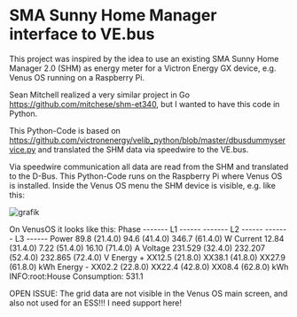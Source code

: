 # SMA Sunny Home Manager interface to VE.bus

This project was inspired by the idea to use an existing SMA Sunny Home Manager 2.0 (SHM) as energy meter for a Victron Energy GX device, e.g. Venus OS running on a Raspberry Pi.

Sean Mitchell realized a very similar project in Go https://github.com/mitchese/shm-et340, but I wanted to have this code in Python.

This Python-Code is based on https://github.com/victronenergy/velib_python/blob/master/dbusdummyservice.py and translated the SHM data via speedwire to the VE.bus.

Via speedwire communication all data are read from the SHM and translated to the D-Bus. This Python-Code runs on the Raspberry Pi where Venus OS is installed. Inside the Venus OS menu the SHM device is visible, e.g. like this:

![grafik](https://user-images.githubusercontent.com/99689771/156237997-9427df11-6b66-4b99-82a3-6f5dbfb0c146.png)

On VenusOS it looks like this:
Phase      ------- L1 ------ ------- L2 ------ ------- L3 ------<bfr>
Power         89.8 (21.4.0)     94.6 (41.4.0)    346.7 (61.4.0) W<bfr>
Current      12.84 (31.4.0)     7.22 (51.4.0)    16.10 (71.4.0) A<bfr>
Voltage    231.529 (32.4.0)  232.207 (52.4.0)  232.865 (72.4.0) V<bfr>
Energy +    XX12.5 (21.8.0)   XX38.1 (41.8.0)   XX27.9 (61.8.0) kWh<bfr>
Energy -    XX02.2 (22.8.0)   XX22.4 (42.8.0)   XX08.4 (62.8.0) kWh<bfr>
INFO:root:House Consumption: 531.1

OPEN ISSUE: The grid data are not visible in the Venus OS main screen, and also not used for an ESS!!! I need support here!
